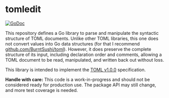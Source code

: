 # tomledit

[![GoDoc](https://img.shields.io/static/v1?label=godoc&message=reference&color=yellowgreen)](https://pkg.go.dev/github.com/creachadair/tomledit)

This repository defines a Go library to parse and manipulate the syntactic
structure of TOML documents.  Unlike other TOML libraries, this one does not
convert values into Go data structures (for that I recommend
[github.com/BurntSushi/toml][toml]).  However, it does preserve the complete
structure of its input, including declaration order and comments, allowing a
TOML document to be read, manipulated, and written back out without loss.

This library is intended to implement the [TOML v1.0.0][spec] specification.

**Handle with care:** This code is a work-in-progress and should not be
considered ready for production use. The package API may still change, and more
test coverage is needed.

[toml]: https://pkg.go.dev/github.com/BurntSushi/toml
[spec]: https://toml.io/en/v1.0.0
